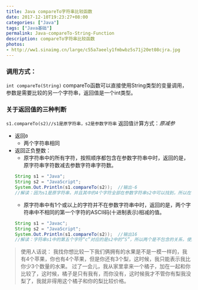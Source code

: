 ```yaml
---
title: Java compareTo字符串比较函数
date: 2017-12-10T19:23:27+08:00
categories: ["Java"]
tags: ["Java基础"]
permalink: Java-compareTo-String-Function
description: compareTo字符串比较函数
photos: 
- http://ww1.sinaimg.cn/large/c55a7aeely1fmbwbz5s71j20et08cjra.jpg
---
```

### 调用方式：
`int compareTo(String)`
compareTo函数可以直接使用String类型的变量调用，参数是需要比较的另一个字符串，返回值是一个int类型。
<!--more-->
### 关于返回值的三种判断   
`s1.compareTo(s2)//s1是原字符串，s2是参数字符串` 
返回值计算方式：*原减参*    

- 返回`0`
    - 两个字符串相同
- 返回正负整数：
    - 原字符串中的所有字符，按照顺序都包含在参数字符串中时，返回的是，原字符串字符数减去参数字符串字符数。
    ```Java
    String s1 = "Java";
    String s2 = "JavaScript";
    System.Out.Println(s1.compareTo(s2));  //输出-6
    //解读：因为s1是原字符串，并且其中的4个字符全部在参数字符串s2中可以找到，所以在使用compareTo函数的时候，就是源字符串的长度4减去参数字符串的长度10等于-6
    
    ```
    - 原字符串中有1个或以上的字符并不在参数字符串中时，返回的是，两个字符串中不相同的第一个字符的ASCII码(十进制表示)相减的值。
    ```Java
    String s1 = "Javac";  
    String s2 = "JavaScript";
    System.Out.Println(s1.compareTo(s2));  //输出16
    //解读：字符串s1中的第五个字符“c”对应的是s2中的“S”，所以两个是不包含的关系，使用ASCII码的十进制表示相减。“c”的ASCII码为99，“S”的ASCII码为83，利用“原减参”的规则，99-83=16
    ```
    
> 使用人话说：
    我找你想比较一下我们俩拥有的水果是不是一模一样的，我有4个苹果，你也有4个苹果，但是你还有3个梨，这时候，我只能表示我比你少3个数量的水果。
    过了一会儿，我从家里拿来一个橘子，加在一起和你比较了，这时候，橘子是只有我有，而你没有，这时候我才不管你有梨我没梨了，我就非得用这个橘子和你的梨比较价格。
